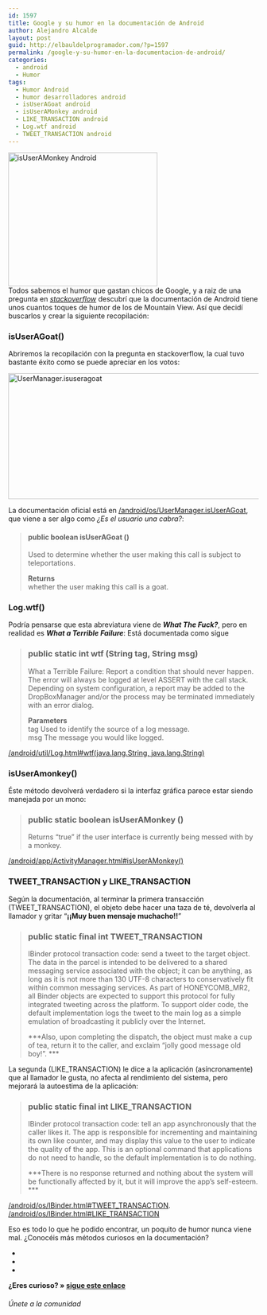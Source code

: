 ```yaml
---
id: 1597
title: Google y su humor en la documentación de Android
author: Alejandro Alcalde
layout: post
guid: http://elbauldelprogramador.com/?p=1597
permalink: /google-y-su-humor-en-la-documentacion-de-android/
categories:
  - android
  - Humor
tags:
  - Humor Android
  - humor desarrolladores android
  - isUserAGoat android
  - isUserAMonkey android
  - LIKE_TRANSACTION android
  - Log.wtf android
  - TWEET_TRANSACTION android
---
```

[<img src="http://elbauldelprogramador.com/content/uploads/2013/06/monkey-phone-300x269.jpg" alt="isUserAMonkey Android" width="300" height="269" class="alignleft size-medium wp-image-1681" />][1]  
Todos sabemos el humor que gastan chicos de Google, y a raiz de una pregunta en *<a href="http://stackoverflow.com/questions/13375357/proper-use-cases-for-android-usermanager-isuseragoat" target="_blank">stackoverflow</a>* descubrí que la documentación de Android tiene unos cuantos toques de humor de los de Mountain View. Así que decidí buscarlos y crear la siguiente recopilación:

### isUserAGoat()

Abriremos la recopilación con la pregunta en stackoverflow, la cual tuvo bastante éxito como se puede apreciar en los votos:

<img src="http://elbauldelprogramador.com/content/uploads/2013/06/UserManager.isuseragoat.png" alt="UserManager.isuseragoat" width="741" height="253" class="thumbnail aligncenter size-full wp-image-1680" />  
  
<!--more-->

  
La documentación oficial está en <a href="http://developer.android.com/reference/android/os/UserManager.html#isUserAGoat%28%29" target="_blank">/android/os/UserManager.isUserAGoat</a>, que viene a ser algo como *¿Es el usuario una cabra?*:

> #### public boolean isUserAGoat ()
> 
> Used to determine whether the user making this call is subject to teleportations.
> 
> **Returns**  
> whether the user making this call is a goat. 

### Log.wtf()

Podría pensarse que esta abreviatura viene de ***What The Fuck?***, pero en realidad es ***What a Terrible Failure***: Está documentada como sigue

> ### public static int wtf (String tag, String msg)
> 
> What a Terrible Failure: Report a condition that should never happen. The error will always be logged at level ASSERT with the call stack. Depending on system configuration, a report may be added to the DropBoxManager and/or the process may be terminated immediately with an error dialog.
> 
> **Parameters**  
> tag Used to identify the source of a log message.  
> msg The message you would like logged. 

<a href="http://developer.android.com/reference/android/util/Log.html#wtf%28java.lang.String,%20java.lang.String%29" target="_blank">/android/util/Log.html#wtf(java.lang.String, java.lang.String)</a>

### isUserAmonkey()

Éste método devolverá verdadero si la interfaz gráfica parece estar siendo manejada por un mono:

> ### public static boolean isUserAMonkey () 
> 
> Returns &#8220;true&#8221; if the user interface is currently being messed with by a monkey. 

<a href="http://developer.android.com/reference/android/app/ActivityManager.html#isUserAMonkey%28%29" target="_blank">/android/app/ActivityManager.html#isUserAMonkey()</a>

### TWEET\_TRANSACTION y LIKE\_TRANSACTION 

Según la documentación, al terminar la primera transacción (TWEET_TRANSACTION), el objeto debe hacer una taza de té, devolverla al llamador y gritar “**¡¡Muy buen mensaje muchacho!!**”

> ### public static final int TWEET_TRANSACTION 
> 
> IBinder protocol transaction code: send a tweet to the target object. The data in the parcel is intended to be delivered to a shared messaging service associated with the object; it can be anything, as long as it is not more than 130 UTF-8 characters to conservatively fit within common messaging services. As part of HONEYCOMB_MR2, all Binder objects are expected to support this protocol for fully integrated tweeting across the platform. To support older code, the default implementation logs the tweet to the main log as a simple emulation of broadcasting it publicly over the Internet.
> 
> ***Also, upon completing the dispatch, the object must make a cup of tea, return it to the caller, and exclaim &#8220;jolly good message old boy!&#8221;. ***

La segunda (LIKE_TRANSACTION) le dice a la aplicación (asíncronamente) que al llamador le gusta, no afecta al rendimiento del sistema, pero mejorará la autoestima de la aplicación:

> ### public static final int LIKE_TRANSACTION 
> 
> IBinder protocol transaction code: tell an app asynchronously that the caller likes it. The app is responsible for incrementing and maintaining its own like counter, and may display this value to the user to indicate the quality of the app. This is an optional command that applications do not need to handle, so the default implementation is to do nothing.
> 
> ***There is no response returned and nothing about the system will be functionally affected by it, but it will improve the app&#8217;s self-esteem. ***

<a href="http://developer.android.com/reference/android/os/IBinder.html#TWEET_TRANSACTION" target="_blank">/android/os/IBinder.html#TWEET_TRANSACTION</a>.  
<a href="http://developer.android.com/reference/android/os/IBinder.html#LIKE_TRANSACTION" target="_blank">/android/os/IBinder.html#LIKE_TRANSACTION</a>

Eso es todo lo que he podido encontrar, un poquito de humor nunca viene mal. ¿Conocéis más métodos curiosos en la documentación?

<div class="sharedaddy">
  <div class="sd-content">
    <ul>
      <li>
        <a class="hastip" rel="nofollow" href="http://twitter.com/home?status=Google y su humor en la documentación de Android+http://elbauldelprogramador.com/google-y-su-humor-en-la-documentacion-de-android/+V%C3%ADa+%40elbaulp" onclick="javascript:window.open(this.href, '', 'menubar=no,toolbar=no,resizable=yes,scrollbars=yes,height=600,width=600');return false;" title="Compartir en Twitter" target="_blank"><span class="iconbox-title"><i class="icon-twitter icon-2x"></i></span></a>
      </li>
      <li>
        <a class="hastip" rel="nofollow" href="http://www.facebook.com/sharer.php?u=http://elbauldelprogramador.com/google-y-su-humor-en-la-documentacion-de-android/&t=Google y su humor en la documentación de Android+http://elbauldelprogramador.com/google-y-su-humor-en-la-documentacion-de-android/+V%C3%ADa+%40elbaulp" onclick="javascript:window.open(this.href, '', 'menubar=no,toolbar=no,resizable=yes,scrollbars=yes,height=600,width=600');return false;" title="Compartir en Facebook" target="_blank"><span class="iconbox-title"><i class="icon-facebook icon-2x"></i></span></a>
      </li>
      <li>
        <a class="hastip" rel="nofollow" href="https://plus.google.com/share?url=Google y su humor en la documentación de Android+http://elbauldelprogramador.com/google-y-su-humor-en-la-documentacion-de-android/+V%C3%ADa+%40elbaulp" onclick="javascript:window.open(this.href, '', 'menubar=no,toolbar=no,resizable=yes,scrollbars=yes,height=600,width=600');return false;" title="Compartir en G+" target="_blank"><span class="iconbox-title"><i class="icon-google-plus icon-2x"></i></span></a>
      </li>
    </ul>
  </div>
</div>

<span id="socialbottom" class="highlight style-2">

<p>
  <strong>¿Eres curioso? » <a onclick="javascript:_gaq.push(['_trackEvent','random','click-random']);" href="/index.php?random=1">sigue este enlace</a></strong>
</p>

<h6>
  Únete a la comunidad
</h6>

<div class="iconsc hastip" title="2240 seguidores">
  <a href="http://twitter.com/elbaulp" target="_blank"><i class="icon-twitter"></i></a>
</div>

<div class="iconsc hastip" title="2452 fans">
  <a href="http://facebook.com/elbauldelprogramador" target="_blank"><i class="icon-facebook"></i></a>
</div>

<div class="iconsc hastip" title="0 +1s">
  <a href="http://plus.google.com/+Elbauldelprogramador" target="_blank"><i class="icon-google-plus"></i></a>
</div>

<div class="iconsc hastip" title="Repositorios">
  <a href="http://github.com/algui91" target="_blank"><i class="icon-github"></i></a>
</div>

<div class="iconsc hastip" title="Feed RSS">
  <a href="http://elbauldelprogramador.com/feed" target="_blank"><i class="icon-rss"></i></a>
</div></span>

 [1]: http://elbauldelprogramador.com/content/uploads/2013/06/monkey-phone.jpg